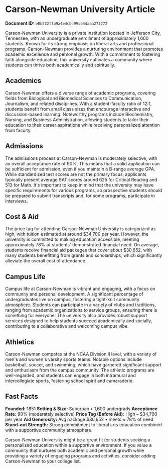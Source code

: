 # Carson-Newman University Article

**Document ID:** `e8b522ffa9a4e4cbe99cb44aaa273772`

Carson-Newman University is a private institution located in Jefferson City, Tennessee, with an undergraduate enrollment of approximately 1,600 students. Known for its strong emphasis on liberal arts and professional programs, Carson-Newman provides a nurturing environment that promotes academic excellence and personal growth. With a commitment to fostering faith alongside education, this university cultivates a community where students can thrive both academically and spiritually.

## Academics
Carson-Newman offers a diverse range of academic programs, covering fields from Biological and Biomedical Sciences to Communication, Journalism, and related disciplines. With a student-faculty ratio of 12:1, students benefit from small class sizes that encourage interactive and discussion-based learning. Noteworthy programs include Biochemistry, Nursing, and Business Administration, allowing students to tailor their education to their career aspirations while receiving personalized attention from faculty.

## Admissions
The admissions process at Carson-Newman is moderately selective, with an overall acceptance rate of 90%. This means that a solid application can be sufficient for admission, even if you maintain a B-range average GPA. While standardized test scores are not the primary focus, applicants typically present average SAT scores around 625 for Critical Reading and 513 for Math. It's important to keep in mind that the university may have specific requirements for various programs, so prospective students should be prepared to submit transcripts and, for some programs, participate in interviews.

## Cost & Aid
The price tag for attending Carson-Newman University is categorized as high, with tuition estimated at around $34,700 per year. However, the university is committed to making education accessible, meeting approximately 78% of students' demonstrated financial need. On average, students receive financial aid packages that cover about $30,652, with many students benefitting from grants and scholarships, which significantly alleviate the overall cost of attendance.

## Campus Life
Campus life at Carson-Newman is vibrant and engaging, with a focus on community and personal development. A significant percentage of undergraduates live on campus, fostering a tight-knit community atmosphere. Students can participate in a variety of clubs and traditions, ranging from academic organizations to service groups, ensuring there is something for everyone. The university also provides robust support services designed to help students succeed academically and socially, contributing to a collaborative and welcoming campus vibe.

## Athletics
Carson-Newman competes at the NCAA Division II level, with a variety of men's and women's varsity sports teams. Notable options include basketball, soccer, and swimming, which have garnered significant support and enthusiasm from the campus community. The athletic programs are well-regarded, and students can engage in both intramural and intercollegiate sports, fostering school spirit and camaraderie.

## Fast Facts
**Founded:** 1851
**Setting & Size:** Suburban • 1,600 undergrads
**Acceptance Rate:** 90% (moderately selective)
**Price Tag (Before Aid):** High – $34,700 per year
**Aid Generosity:** Avg package $30,652 • meets ≈ 78% of need
**Stand-out Strength:** Strong commitment to liberal arts education combined with a supportive community atmosphere.

Carson-Newman University might be a great fit for students seeking a personalized education within a supportive environment. If you value a community that nurtures both academic and personal growth while providing a variety of engaging programs and activities, consider adding Carson-Newman to your college list.
